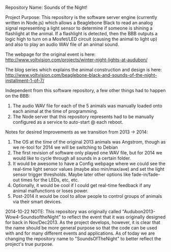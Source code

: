 Repository Name: Sounds of the Night!

Project Purpose:
This repository is the software server engine (currently written in Node.js) which allows a Beaglebone Black to read an analog signal representing a light sensor to determine if someone is shining a flashlight at the animal.  If a flashlight is detected, then the BBB outputs a logic high to turn on a Mosfet/LED circuit (causing the animal to light up) and also to play an audio WAV file of an animal sound.

The webpage for the original event is here:
http://www.voltvision.com/projects/winter-night-lights-at-audubon/

The blog series which explains the animal construction and design is here:
http://www.voltvision.com/beaglebone-black-and-sounds-of-the-night-installment-1-of-7/

Independent from this software repository, a few other things had to happen on the BBB:
1) The audio WAV file for each of the 5 animals was manually loaded onto each animal at the time of programming.
2) The Node server that this repository represents had to be manually configured as a service to auto-start @ each reboot.

Notes for desired Improvements as we transition from 2013 -> 2014:
1) The OS at the time of the original 2013 animals was Angstrom, though as we re-tool for 2014 we will be switching to Debian
2) The first revision of software only played one WAV file, but for 2014 we would like to cycle through all sounds in a certain folder.
3) It would be awesome to have a Config webpage where we could see the real-time light sensor values (maybe also min/max/ave) and set the light sensor trigger thresholds.  Maybe later other options like fade-in/fade-out times for the LEDs, etc, etc.
4) Optionally, it would be cool if I could get real-time feedback if any animal malfunctions or loses power.
5) Post-2014 it would be cool to allow people to control groups of animals via their smart devices.



2014-10-22 NOTE:
This repository was originally called "Audubon2013-Wow4-SoundsoftheNight" to reflect the event that it was originally designed for back in Nov/Dec2013.  As the project develops, however, it is clear that the name should be more general purpose so that the code can be used with and for many different events and applications.  As of today we are changing the repository name to "SoundsOfTheNight" to better reflect the project's true purpose.
